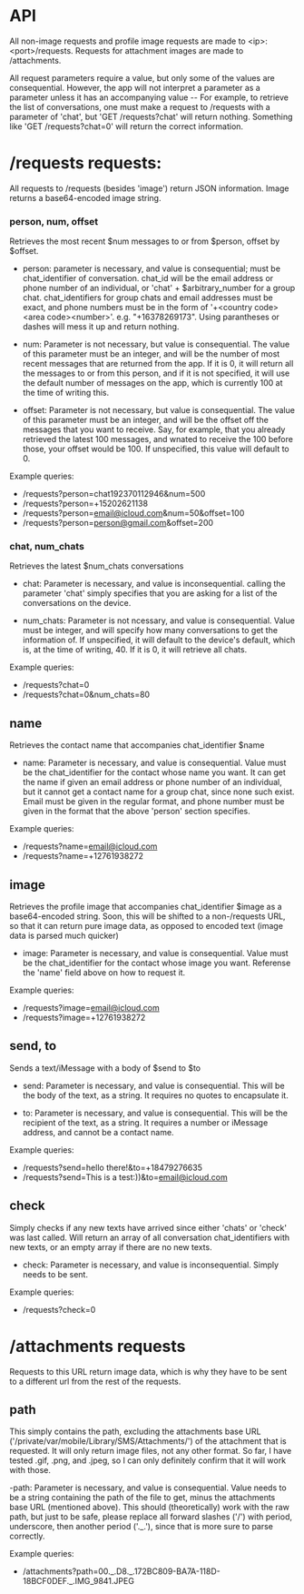 # API

All non-image requests and profile image requests are made to \<ip>:\<port>/requests. Requests for attachment images are made to /attachments.

All request parameters require a value, but only some of the values are consequential. However, the app will not interpret a parameter as a parameter unless it has an accompanying value -- For example, to retrieve the list of conversations, one must make a request to /requests with a parameter of 'chat', but 'GET /requests?chat' will return nothing. Something like 'GET /requests?chat=0' will return the correct information.

# /requests requests:

All requests to /requests (besides 'image') return JSON information. Image returns a base64-encoded image string.

### person, num, offset

Retrieves the most recent $num messages to or from $person, offset by $offset.

- person: parameter is necessary, and value is consequential; must be chat_identifier of conversation. chat_id will be the email address or phone number of an individual, or 'chat' + $arbitrary_number for a group chat. chat_identifiers for group chats and email addresses must be exact, and phone numbers must be in the form of '+\<country code>
\<area code>\<number>'. e.g. "+16378269173". Using parantheses or dashes will mess it up and return nothing.

- num: Parameter is not necessary, but value is consequential. The value of this parameter must be an integer, and will be the number of most recent messages that are returned from the app. If it is 0, it will return all the messages to or from this person, and if it is not specified, it will use the default number of messages on the app, which is currently 100 at the time of writing this.

- offset: Parameter is not necessary, but value is consequential. The value of this parameter must be an integer, and will be the offset off the messages that you want to receive. Say, for example, that you already retrieved the latest 100 messages, and wnated to receive the 100 before those, your offset would be 100. If unspecified, this value will default to 0.

Example queries:
- /requests?person=chat192370112946&num=500
- /requests?person=+15202621138
- /requests?person=email@icloud.com&num=50&offset=100
- /requests?person=person@gmail.com&offset=200

### chat, num_chats

Retrieves the latest $num_chats conversations

- chat: Parameter is necessary, and value is inconsequential. calling the parameter 'chat' simply specifies that you are asking for a list of the conversations on the device.
  
- num_chats: Parameter is not ncessary, and value is consequential. Value must be integer, and will specify how many conversations to get the information of. If unspecified, it will default to the device's default, which is, at the time of writing, 40. If it is 0, it will retrieve all chats.

Example queries:
- /requests?chat=0
- /requests?chat=0&num_chats=80

## name

Retrieves the contact name that accompanies chat_identifier $name

- name: Parameter is necessary, and value is consequential. Value must be the chat_identifier for the contact whose name you want. It can get the name if given an email address or phone number of an individual, but it cannot get a contact name for a group chat, since none such exist. Email must be given in the regular format, and phone number must be given in the format that the above 'person' section specifies.
  
Example queries:
- /requests?name=email@icloud.com
- /requests?name=+12761938272

## image

Retrieves the profile image that accompanies chat_identifier $image as a base64-encoded string. Soon, this will be shifted to a non-/requests URL, so that it can return pure image data, as opposed to encoded text (image data is parsed much quicker)

- image: Parameter is necessary, and value is consequential. Value must be the chat_identifier for the contact whose image you want. Referense the 'name' field above on how to request it. 
  
Example queries:
- /requests?image=email@icloud.com
- /requests?image=+12761938272

## send, to

Sends a text/iMessage with a body of $send to $to

- send: Parameter is necessary, and value is consequential. This will be the body of the text, as a string. It requires no quotes to encapsulate it.

- to: Parameter is necessary, and value is consequential. This will be the recipient of the text, as a string. It requires a number or iMessage address, and cannot be a contact name.

Example queries:
- /requests?send=hello there!&to=+18479276635
- /requests?send=This is a test:))&to=email@icloud.com

## check

Simply checks if any new texts have arrived since either 'chats' or 'check' was last called. Will return an array of all conversation chat_identifiers with new texts, or an empty array if there are no new texts.

- check: Parameter is necessary, and value is inconsequential. Simply needs to be sent.

Example queries:
- /requests?check=0

# /attachments requests

Requests to this URL return image data, which is why they have to be sent to a different url from the rest of the requests. 

## path

This simply contains the path, excluding the attachments base URL ('/private/var/mobile/Library/SMS/Attachments/') of the attachment that is requested. It will only return image files, not any other format. So far, I have tested .gif, .png, and .jpeg, so I can only definitely confirm that it will work with those.

-path: Parameter is necessary, and value is consequential. Value needs to be a string containing the path of the file to get, minus the attachments base URL (mentioned above). This should (theoretically) work with the raw path, but just to be safe, please replace all forward slashes ('/') with period, underscore, then another period ('._.'), since that is more sure to parse correctly. 

Example queries:
- /attachments?path=00.\_.D8.\_.172BC809-BA7A-118D-18BCF0DEF._.IMG_9841.JPEG